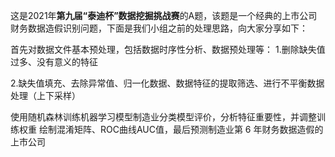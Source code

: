 这是2021年**第九届“泰迪杯”数据挖掘挑战赛**的A题，该题是一个经典的上市公司财务数据造假识别问题，下面是我们小组之前的处理思路，向大家分享如下：

首先对数据文件基本预处理，包括数据时序性分析、数据预处理等：
1.删除缺失值过多、没有意义的特征

2.缺失值填充、去除异常值、归一化数据、数据特征的提取筛选、进行不平衡数据处理（上下采样）

使用随机森林训练机器学习模型制造业分类模型评价，分析特征重要性，并调整训练权重
绘制混淆矩阵、ROC曲线AUC值，最后预测制造业第 6 年财务数据造假的上市公司